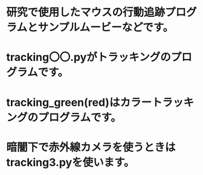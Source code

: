 # 研究で使用したマウスの行動追跡プログラムとサンプルムービーなどです。

# tracking〇〇.pyがトラッキングのプログラムです。
# tracking_green(red)はカラートラッキングのプログラムです。
# 暗闇下で赤外線カメラを使うときはtracking3.pyを使います。
